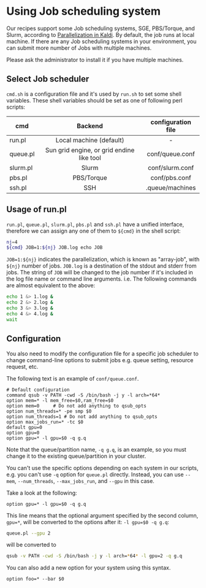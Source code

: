 # Using Job scheduling system

Our recipes support some Job scheduling systems, SGE, PBS/Torque, 
and Slurm, according to [Parallelization in Kaldi](https://kaldi-asr.org/doc/queue.html). 
By default, the job runs at local machine. If there are any Job scheduling systems in your environment, 
you can submit more number of Jobs with multiple machines. 

Please ask the administrator to install it if you have multiple machines.

## Select Job scheduler

`cmd.sh` is a configuration file and it's used by `run.sh` to set some shell variables. These shell variables should be set as one of following perl scripts:

|cmd   |Backend                 | configuration file|
|--------| :--------------------------------------:| :---------------: |
|run.pl | Local machine (default)         |-         |
|queue.pl|Sun grid engine, or grid endine like tool|conf/queue.conf  |
|slurm.pl|Slurm                  |conf/slurm.conf  |
|pbs.pl |PBS/Torque                |conf/pbs.conf   |
|ssh.pl |SSH                   |.queue/machines  |



## Usage of run.pl

`run.pl`, `queue.pl`, `slurm.pl`, `pbs.pl` and `ssh.pl` have a unified interface, 
therefore we can assign any one of them to `${cmd}` in the shell script:

```bash
nj=4
${cmd} JOB=1:${nj} JOB.log echo JOB
```

`JOB=1:${nj}` indicates the parallelization, which is known as "array-job", with `${nj}` number of jobs. 
`JOB.log` is a destination of the stdout and stderr from jobs. 
The string of `JOB` will be changed to the job number 
if it's included in the log file name or command line arguments. 
i.e. The following commands are almost equivalent to the above:

```bash
echo 1 &> 1.log &
echo 2 &> 2.log &
echo 3 &> 3.log &
echo 4 &> 4.log &
wait
```

## Configuration
You also need to modify the configuration file for a specific job scheduler to change command-line options to submit jobs e.g. queue setting, resource request, etc.

The following text is an example of `conf/queue.conf`.

```
# Default configuration
command qsub -v PATH -cwd -S /bin/bash -j y -l arch=*64*
option mem=* -l mem_free=$0,ram_free=$0
option mem=0     # Do not add anything to qsub_opts
option num_threads=* -pe smp $0
option num_threads=1 # Do not add anything to qsub_opts
option max_jobs_run=* -tc $0
default gpu=0
option gpu=0
option gpu=* -l gpu=$0 -q g.q
```

Note that the queue/partition name, `-q g.q`, is an example, so you must change it to the existing queue/partition in your cluster.

You can't use the specific options depending on each system in our scripts,
e.g. you can't use `-q` option for `queue.pl` directly.
Instead, you can use `--mem`, `--num_threads`, `--max_jobs_run`, and `--gpu` in this case.

Take a look at the following:

```
option gpu=* -l gpu=$0 -q g.q
```

This line means that the optional argument specified by the second column, `gpu=*`, 
will be converted to the options after it: `-l gpu=$0 -q g.q`:

```bash
queue.pl --gpu 2
```

will be converted to

```bash
qsub -v PATH -cwd -S /bin/bash -j y -l arch=*64* -l gpu=2 -q g.q
```


You can also add a new option for your system using this syntax.


```
option foo=* --bar $0
```
